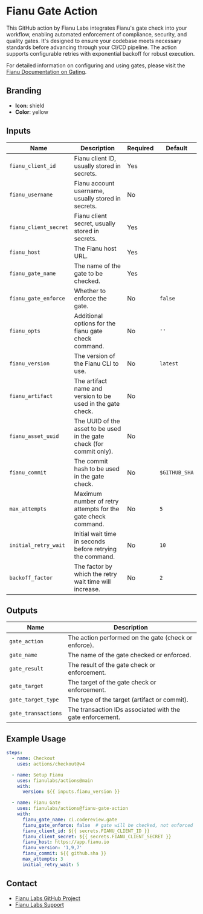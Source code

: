 # Fianu Gate Action

This GitHub action by Fianu Labs integrates Fianu's gate check into your workflow, enabling automated enforcement of
compliance, security, and quality gates. It's designed to ensure your codebase meets necessary standards before
advancing through your CI/CD pipeline. The action supports configurable retries with exponential backoff for robust
execution.

For detailed information on configuring and using gates, please visit
the [Fianu Documentation on Gating](https://docs.fianu.io/gating/enforcement).

## Branding

- **Icon**: shield
- **Color**: yellow

## Inputs

| Name                  | Description                                                           | Required | Default       |
|-----------------------|-----------------------------------------------------------------------|----------|---------------|
| `fianu_client_id`     | Fianu client ID, usually stored in secrets.                           | Yes      |               |
| `fianu_username`      | Fianu account username, usually stored in secrets.                    | No       |               |
| `fianu_client_secret` | Fianu client secret, usually stored in secrets.                       | Yes      |               |
| `fianu_host`          | The Fianu host URL.                                                   | Yes      |               |
| `fianu_gate_name`     | The name of the gate to be checked.                                   | Yes      |               |
| `fianu_gate_enforce`  | Whether to enforce the gate.                                          | No       | `false`       |
| `fianu_opts`          | Additional options for the fianu gate check command.                  | No       | `''`          |
| `fianu_version`       | The version of the Fianu CLI to use.                                  | No       | `latest`      |
| `fianu_artifact`      | The artifact name and version to be used in the gate check.           | No       |               |
| `fianu_asset_uuid`    | The UUID of the asset to be used in the gate check (for commit only). | No       |               |
| `fianu_commit`        | The commit hash to be used in the gate check.                         | No       | `$GITHUB_SHA` |
| `max_attempts`        | Maximum number of retry attempts for the gate check command.          | No       | `5`           |
| `initial_retry_wait`  | Initial wait time in seconds before retrying the command.             | No       | `10`          |
| `backoff_factor`      | The factor by which the retry wait time will increase.                | No       | `2`           |

## Outputs

| Name                | Description                                               |
|---------------------|-----------------------------------------------------------|
| `gate_action`       | The action performed on the gate (check or enforce).      |
| `gate_name`         | The name of the gate checked or enforced.                 |
| `gate_result`       | The result of the gate check or enforcement.              |
| `gate_target`       | The target of the gate check or enforcement.              |
| `gate_target_type`  | The type of the target (artifact or commit).              |
| `gate_transactions` | The transaction IDs associated with the gate enforcement. |

## Example Usage

```yaml
steps:
  - name: Checkout
    uses: actions/checkout@v4

  - name: Setup Fianu
    uses: fianulabs/actions@main
    with:
      version: ${{ inputs.fianu_version }}

  - name: Fianu Gate
    uses: fianulabs/actions@fianu-gate-action
    with:
      fianu_gate_name: ci.codereview.gate
      fianu_gate_enforce: false  # gate will be checked, not enforced
      fianu_client_id: ${{ secrets.FIANU_CLIENT_ID }}
      fianu_client_secret: ${{ secrets.FIANU_CLIENT_SECRET }}
      fianu_host: https://app.fianu.io
      fianu_version: '1,9,7'
      fianu_commit: ${{ github.sha }}
      max_attempts: 3
      initial_retry_wait: 5
```

## Contact

- [Fianu Labs GitHub Project](https://github.com/fianulabs)
- [Fianu Labs Support](mailto:support@fianu.io)
